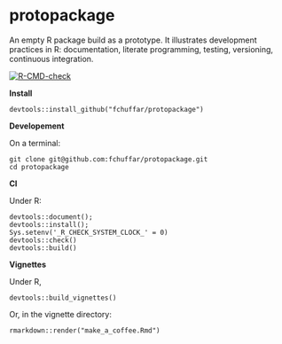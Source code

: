 # protopackage

An empty R package build as a prototype. It illustrates development practices in R: documentation, literate programming, testing, versioning, continuous integration.


<!-- badges: start -->
[![R-CMD-check](https://github.com/fchuffar/protopackage/actions/workflows/R-CMD-check.yaml/badge.svg)](https://github.com/fchuffar/protopackage/actions/workflows/R-CMD-check.yaml)
<!-- badges: end -->
  
**Install**
  
```
devtools::install_github("fchuffar/protopackage")
```
  
  
**Developement**

On a terminal:

```
git clone git@github.com:fchuffar/protopackage.git
cd protopackage
```


**CI**


Under R:
    
```
devtools::document(); 
devtools::install(); 
Sys.setenv('_R_CHECK_SYSTEM_CLOCK_' = 0)
devtools::check()
devtools::build()
```

**Vignettes**

Under R, 

```
devtools::build_vignettes()
```

Or, in the vignette directory:
    
```
rmarkdown::render("make_a_coffee.Rmd")
```

